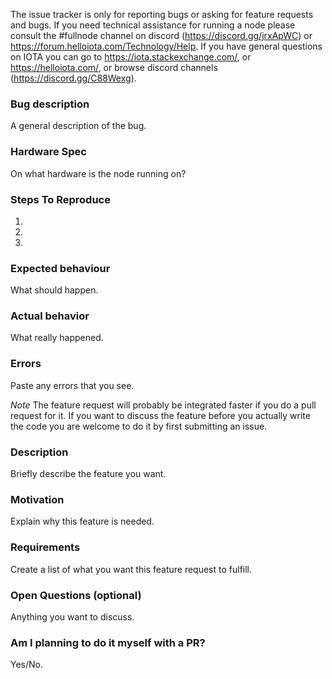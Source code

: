 <!--- Remove text and sections that do not apply -->

The issue tracker is only for reporting bugs or asking for feature requests and bugs.
If you need technical assistance for running a node please consult the #fullnode channel on discord (https://discord.gg/jrxApWC) or https://forum.helloiota.com/Technology/Help.
If you have general questions on IOTA you can go to https://iota.stackexchange.com/, or https://helloiota.com/, or browse discord channels (https://discord.gg/C88Wexg).


<!----Format For Reporting Bugs------->
### Bug description
A general description of the bug.

### Hardware Spec
On what hardware is the node running on?

### Steps To Reproduce
1. 
2. 
3. 

### Expected behaviour
What should happen.

### Actual behavior
What really happened.

### Errors
Paste any errors that you see.



<!----Format For Feature Requests------->
*Note*
The feature request will probably be integrated faster if you do a pull request for it.
If you want to discuss the feature before you actually write the code you are welcome to do it by first submitting an issue.

### Description
Briefly describe the feature you want.

### Motivation
Explain why this feature is needed.

### Requirements
Create a list of what you want this feature request to fulfill.

### Open Questions (optional)
Anything you want to discuss.

### Am I planning to do it myself with a PR?
Yes/No.
